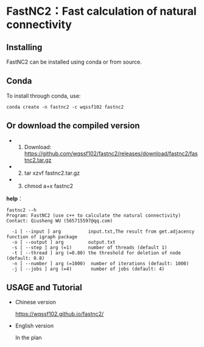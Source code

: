 # FastNC2：Fast calculation of natural connectivity
## Installing
FastNC2 can be installed using conda or from source.
## Conda
To install through conda, use:
```
conda create -n fastnc2 -c wqssf102 fastnc2
```
## Or download the compiled version

- 1. Download: https://github.com/wqssf102/fastnc2/releases/download/fastnc2/fastnc2.tar.gz
- 2. tar xzvf fastnc2.tar.gz
- 3. chmod a+x fastnc2

**help**：
```
fastnc2 --h
Program: FastNC2 (use c++ to calculate the natural connectivity)
Contact: Qiusheng WU (565715597@qq.com)

  -i [ --input ] arg          input.txt,The result from get.adjacency function of igraph package
  -o [ --output ] arg         output.txt
  -s [ --step ] arg (=1)      number of threads (default 1)
  -t [ --thread ] arg (=0.80) the threshold for deletion of node (default: 0.8)
  -n [ --number ] arg (=1000)  number of iterations (default: 1000)
  -j [ --jobs ] arg (=4)       number of jobs (default: 4)
  ```

## USAGE and Tutorial

* Chinese version

  <u>https://wqssf102.github.io/fastnc2/</u>

* English version

  In the plan
  
  
